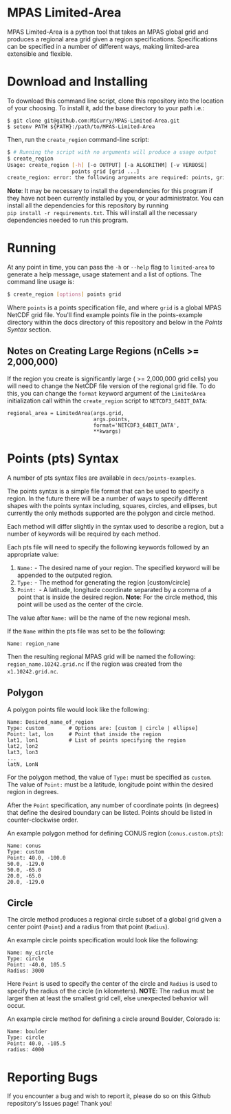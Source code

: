 # MPAS Limited-Area 

MPAS Limited-Area is a python tool that takes an MPAS global grid and produces
a regional area grid given a region specifications. Specifications can be
specified in a number of different ways, making limited-area extensible and
flexible.


# Download and Installing<a name="Installing"/>

To download this command line script, clone this repository into the location
of your choosing. To install it, add the base directory to your path i.e.:

```
$ git clone git@github.com:MiCurry/MPAS-Limited-Area.git
$ setenv PATH ${PATH}:/path/to/MPAS-Limited-Area
```

Then, run the `create_region` command-line script:
```Bash
$ # Running the script with no arguments will produce a usage output
$ create_region
Usage: create_region [-h] [-o OUTPUT] [-a ALGORITHM] [-v VERBOSE]
                     points grid [grid ...]
create_region: error: the following arguments are required: points, grid
```

**Note**: It may be necessary to install the dependencies for this
program if they have not been currently installed by you, or your administrator.
You can install all the dependencies for this repository by running  
`pip install -r requirements.txt`. This will install all the necessary 
dependencies needed to run this program.


# Running<a name="Running"/>

At any point in time, you can pass the `-h` or `--help` flag to `limited-area`
to generate a help message, usage statement and a list of options. The command
line usage is:

``` bash
$ create_region [options] points grid
```

Where `points` is a points specification file, and where `grid` is a global
MPAS NetCDF grid file. You'll find example points file in the points-example
directory within the docs directory of this repository and below in the *Points
Syntax* section.


## Notes on Creating Large Regions (nCells >= 2,000,000)

If the region you create is significantly large ( >= 2,000,000 grid cells) you
will need to change the NetCDF file version of the regional grid file. To do
this, you can change the `format` keyword argument of the `LimitedArea`
initialization call within the `create_region` script to `NETCDF3_64BIT_DATA`:

```
regional_area = LimitedArea(args.grid,
                            args.points,
                            format='NETCDF3_64BIT_DATA',
                            **kwargs)
```

# Points (pts) Syntax<a name="Points">

A number of pts syntax files are available in `docs/points-examples`.

The points syntax is a simple file format that can be used to specify a region.
In the future there will be a number of ways to specify different shapes with
the points syntax including, squares, circles, and ellipses, but currently the
only methods supported are the polygon and circle method.

Each method will differ slightly in the syntax used to describe a region, but a
number of keywords will be required by each method.

Each pts file will need to specify the following keywords followed by an
appropriate value:

 1. `Name:` - The desired name of your region. The specified keyword will be
              appended to the outputed region.
 2. `Type:` - The method for generating the region [custom/circle]
 3. `Point: `- A latitude, longitude coordinate separated by a comma of a point
               that is inside the desired region. **Note**: For the circle
               method, this point will be used as the center of the circle.


The value after `Name:` will be the name of the new regional mesh. 

If the `Name` within the pts file was set to be the following:
```
Name: region_name
```

Then the resulting regional MPAS grid will be named the following:
`region_name.10242.grid.nc` if the region was created from the
`x1.10242.grid.nc`.

## Polygon

A polygon points file would look like the following:
```
Name: Desired_name_of_region 
Type: custom        # Options are: [custom | circle | ellipse]
Point: lat, lon     # Point that inside the region
lat1, lon1          # List of points specifying the region
lat2, lon2
lat3, lon3
...
latN, LonN
```

For the polygon method, the value of `Type:` must be specified as `custom`.
The value of `Point:` must be a latitude, longitude point within the desired
region in degrees.

After the `Point` specification, any number of coordinate points (in degrees)
that define the desired boundary can be listed. Points should be listed in
counter-clockwise order.

An example polygon method for defining CONUS region (`conus.custom.pts`):
```
Name: conus
Type: custom
Point: 40.0, -100.0
50.0, -129.0
50.0, -65.0
20.0, -65.0
20.0, -129.0
```


## Circle

The circle method produces a regional circle subset of a global grid given a
center point (`Point`) and a radius from that point (`Radius`).

An example circle points specification would look like the following:
```
Name: my_circle
Type: circle
Point: -40.0, 105.5
Radius: 3000
```

Here `Point` is used to specify the center of the circle and `Radius` is used
to specify the radius of the circle (in kilometers). **NOTE**: The radius must
be larger then at least the smallest grid cell, else unexpected behavior will
occur.

An example circle method for defining a circle around Boulder, Colorado is:
```
Name: boulder
Type: circle
Point: 40.0, -105.5
radius: 4000
```

# Reporting Bugs

If you encounter a bug and wish to report it, please do so on this Github repository's Issues page! Thank you!
